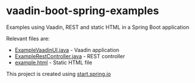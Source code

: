 # vaadin-boot-spring-examples
Examples using Vaadin, REST and static HTML in a Spring Boot application

Relevant files are:
* [ExampleVaadinUI.java](src/main/java/com/example/vaadinspringbootdemo/ExampleVaadinUI.java) - Vaadin application
* [ExampleRestController.java](src/main/java/com/example/vaadinspringbootdemo/ExampleRestController.java) - REST controller
* [example.html](src/main/resources/static/example.html) - Static HTML file

This project is created using [start.spring.io](http://start.spring.io)

